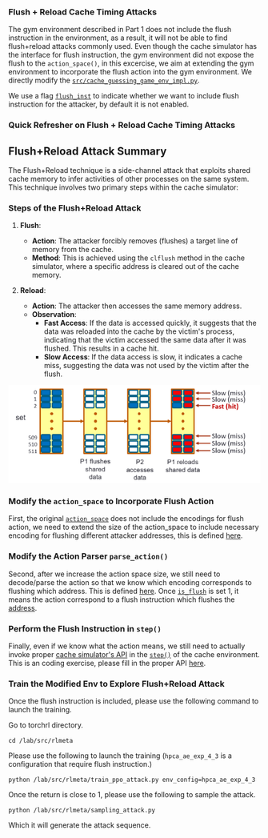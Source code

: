 ### Flush + Reload Cache Timing Attacks

The gym environment described in Part 1 does not include the flush instruction in the environment, as a result, it will
not be able to find flush+reload attacks commonly used. Even though the cache simulator has the interface for flush instruction,
the gym environment did not expose the flush to the ```action_space()```, in this excercise, we aim at extending the gym environment to incorporate the flush action into the gym environment. We directly modify the [```src/cache_guessing_game_env_impl.py```](https://github.com/ut-ldma/lab/blob/main/src/cache_guessing_game_env_impl.py).

We use a flag [```flush_inst```](https://github.com/ut-ldma/lab/blob/main/src/cache_guessing_game_env_impl.py#L100) to indicate whether we want to include flush instruction for the attacker, by default it is not enabled.

### Quick Refresher on Flush + Reload Cache Timing Attacks

## Flush+Reload Attack Summary

The Flush+Reload technique is a side-channel attack that exploits shared cache memory to infer activities of other processes on the same system. This technique involves two primary steps within the cache simulator:

### Steps of the Flush+Reload Attack

1. **Flush**:
   - **Action**: The attacker forcibly removes (flushes) a target line of memory from the cache.
   - **Method**: This is achieved using the `clflush` method in the cache simulator, where a specific address is cleared out of the cache memory.

2. **Reload**:
   - **Action**: The attacker then accesses the same memory address.
   - **Observation**:
     - **Fast Access**: If the data is accessed quickly, it suggests that the data was reloaded into the cache by the victim's process, indicating that the victim accessed the same data after it was flushed. This results in a cache hit.
     - **Slow Access**: If the data access is slow, it indicates a cache miss, suggesting the data was not used by the victim after the flush.



<div align="center">
  <img src="fig/flushandreload_almostperfect.png" width="1500" alt="Flush and Reload Illustration">
</div>


### Modify the ```action_space``` to Incorporate Flush Action

First, the original [```action_space```](https://github.com/ut-ldma/lab/blob/main/src/cache_guessing_game_env_impl.py#L172) does not include the encodings for flush action, we need to extend the size of the action_space to include necessary encoding for flushing different attacker addresses, this is defined [here](https://github.com/ut-ldma/lab/blob/main/src/cache_guessing_game_env_impl.py#L177).

### Modify the Action Parser ```parse_action()``` 

Second, after we increase the action space size, we still need to decode/parse the action so that we know which encoding corresponds to flushing which address. This is defined [here](https://github.com/ut-ldma/lab/blob/main/src/cache_guessing_game_env_impl.py#L441). Once [```is_flush```](https://github.com/ut-ldma/lab/blob/main/src/cache_guessing_game_env_impl.py#L446) is set 1, it means the action correspond to a flush instruction which flushes the [address](https://github.com/ut-ldma/lab/blob/main/src/cache_guessing_game_env_impl.py#L445).

### Perform the Flush Instruction in ```step()```

Finally, even if we know what the action means, we still need to actually invoke proper [cache simulator's API](https://github.com/ut-ldma/lab/blob/main/src/cache_guessing_game_env_impl.py) in the [```step()```](https://github.com/ut-ldma/lab/blob/main/src/cache_guessing_game_env_impl.py?plain=1#L204) of the cache environment. This is an coding exercise, please fill in the proper API [here](https://github.com/ut-ldma/lab/blob/main/src/cache_guessing_game_env_impl.py?plain=1#L295).

### Train the Modified Env to Explore Flush+Reload Attack

Once the flush instruction is included, please use the following command to launch the training.

Go to torchrl directory.
```
cd /lab/src/rlmeta
```

Please use the following to launch the training (```hpca_ae_exp_4_3``` is a configuration that require flush instruction.)

```
python /lab/src/rlmeta/train_ppo_attack.py env_config=hpca_ae_exp_4_3
```

Once the return is close to 1, please use the following to sample the attack.

```
python /lab/src/rlmeta/sampling_attack.py
```
Which it will generate the attack sequence.
